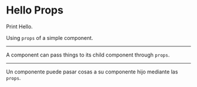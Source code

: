 # Hello Props

Print Hello.

Using `props` of a simple component.

---

A component can pass things to its child component through `props`.

---

Un componente puede pasar cosas a su componente hijo mediante las `props`.